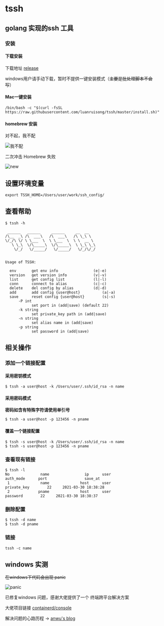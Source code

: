 # tssh

## golang 实现的ssh 工具

### 安装 

#### 下载安装 

下载地址 [release](https://github.com/luanruisong/tssh/releases/)

windows用户请手动下载，暂时不提供一键安装模式（~~主要是批处理脚本不会写~~）

#### Mac一键安装

```shell
/bin/bash -c "$(curl -fsSL https://raw.githubusercontent.com/luanruisong/tssh/master/install.sh)"
```

#### homebrew 安装

对不起，我不配

![我不配](https://blog-img.luanruisong.com/blog/img/20210330204817.png)

二次冲击 Homebrew 失败

![new](https://blog-img.luanruisong.com/blog/img/20210412120135.png)

## 设置环境变量

```shell
export TSSH_HOME=/Users/user/work/ssh_config/
```

## 查看帮助

```shell
$ tssh -h

 ______   ______     ______     __  __
/\__  _\ /\  ___\   /\  ___\   /\ \_\ \
\/_/\ \/ \ \___  \  \ \___  \  \ \  __ \
   \ \_\  \/\_____\  \/\_____\  \ \_\ \_\
    \/_/   \/_____/   \/_____/   \/_/\/_/


Usage of TSSH:

  env		get env info 				(e|-e)
  version	get version info			(v|-v)
  list 		get config list				(l|-l)
  conn		connect to alias			(c|-c)
  delete 	del config by alias			(d|-d)
  add 		add config {user@host}			(a|-a)
  save 		reset config {user@host}		(s|-s)
	  -P int
			set port in (add|save) (default 22)
	  -k string
			set private_key path in (add|save)
	  -n string
			set alias name in (add|save)
	  -p string
			set password in (add|save)
```

## 相关操作

### 添加一个链接配置

#### 采用密钥模式

```shell
$ tssh -a user@host -k /Users/user/.ssh/id_rsa -n name
```

#### 采用密码模式

**密码如含有特殊字符请使用单引号**

```shell
$ tssh -a user@host -p 123456 -n pname
```

#### 覆盖一个链接配置

```shell
$ tssh -s user@host -k /Users/user/.ssh/id_rsa -n name
$ tssh -s user@host -p 123456 -n pname
```

### 查看现有链接

```shell
$ tssh -l
No              name                ip      user               auth_mode      port                 save_at
 1              name              host      user             private_key        22     2021-03-30 18:38:28
 2             pname              host      user                password        22     2021-03-30 18:38:37
```

### 删除配置

```shell
$ tssh -d name
$ tssh -d pname
```

### 链接

```shell
tssh -c name
```


## windows 实测

~~在windows下代码会出现 panic~~

![panic](https://blog-img.luanruisong.com/blog/img/20210330183152.png)

已修复windows 问题，感谢大佬提供了一个 终端跨平台解决方案

大佬项目链接 [containerd/console](https://github.com/containerd/console)

解决问题的心路历程 -> [anwu's blog](https://luanruisong.com/post/golang/tssh/)